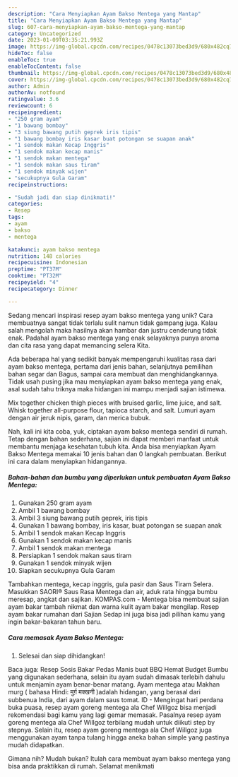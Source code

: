 ```yaml
---
description: "Cara Menyiapkan Ayam Bakso Mentega yang Mantap"
title: "Cara Menyiapkan Ayam Bakso Mentega yang Mantap"
slug: 607-cara-menyiapkan-ayam-bakso-mentega-yang-mantap
category: Uncategorized
date: 2023-01-09T03:35:21.993Z
image: https://img-global.cpcdn.com/recipes/0478c13073bed3d9/680x482cq70/ayam-bakso-mentega-foto-resep-utama.jpg
hideToc: false
enableToc: true
enableTocContent: false
thumbnail: https://img-global.cpcdn.com/recipes/0478c13073bed3d9/680x482cq70/ayam-bakso-mentega-foto-resep-utama.jpg
cover: https://img-global.cpcdn.com/recipes/0478c13073bed3d9/680x482cq70/ayam-bakso-mentega-foto-resep-utama.jpg
author: Admin
authorAv: notfound
ratingvalue: 3.6
reviewcount: 6
recipeingredient:
- "250 gram ayam"
- "1 bawang bombay"
- "3 siung bawang putih geprek iris tipis"
- "1 bawang bombay iris kasar buat potongan se suapan anak"
- "1 sendok makan Kecap Inggris"
- "1 sendok makan kecap manis"
- "1 sendok makan mentega"
- "1 sendok makan saus tiram"
- "1 sendok minyak wijen"
- "secukupnya Gula Garam"
recipeinstructions:

- "Sudah jadi dan siap dinikmati!"
categories:
- Resep
tags:
- ayam
- bakso
- mentega

katakunci: ayam bakso mentega 
nutrition: 148 calories
recipecuisine: Indonesian
preptime: "PT37M"
cooktime: "PT32M"
recipeyield: "4"
recipecategory: Dinner

---
```





Sedang mencari inspirasi resep ayam bakso mentega yang unik? Cara membuatnya sangat tidak terlalu sulit namun tidak gampang juga. Kalau salah mengolah maka hasilnya akan hambar dan justru cenderung tidak enak. Padahal ayam bakso mentega yang enak selayaknya punya aroma dan cita rasa yang dapat memancing selera Kita.





Ada beberapa hal yang sedikit banyak mempengaruhi kualitas rasa dari ayam bakso mentega, pertama dari jenis bahan, selanjutnya pemilihan bahan segar dan Bagus, sampai cara membuat dan menghidangkannya. Tidak usah pusing jika mau menyiapkan ayam bakso mentega yang enak,      asal sudah tahu triknya maka hidangan ini mampu menjadi sajian istimewa.














Mix together chicken thigh pieces with bruised garlic, lime juice, and salt. Whisk together all-purpose flour, tapioca starch, and salt. Lumuri ayam dengan air jeruk nipis, garam, dan merica bubuk.






Nah, kali ini kita coba, yuk, ciptakan ayam bakso mentega sendiri di rumah. Tetap dengan bahan sederhana, sajian ini dapat memberi manfaat untuk membantu menjaga kesehatan tubuh kita. Anda bisa menyiapkan Ayam Bakso Mentega memakai 10 jenis bahan dan 0 langkah pembuatan. Berikut ini cara dalam menyiapkan hidangannya.

<!--inarticleads1-->

##### Bahan-bahan dan bumbu yang diperlukan untuk pembuatan Ayam Bakso Mentega:

1. Gunakan 250 gram ayam
1. Ambil 1 bawang bombay
1. Ambil 3 siung bawang putih geprek, iris tipis
1. Gunakan 1 bawang bombay, iris kasar, buat potongan se suapan anak
1. Ambil 1 sendok makan Kecap Inggris
1. Gunakan 1 sendok makan kecap manis
1. Ambil 1 sendok makan mentega
1. Persiapkan 1 sendok makan saus tiram
1. Gunakan 1 sendok minyak wijen
1. Siapkan secukupnya Gula Garam


Tambahkan mentega, kecap inggris, gula pasir dan Saus Tiram Selera. Masukkan SAORI® Saus Rasa Mentega dan air, aduk rata hingga bumbu meresap, angkat dan sajikan. KOMPAS.com - Mentega bisa membuat sajian ayam bakar tambah nikmat dan warna kulit ayam bakar mengilap. Resep ayam bakar rumahan dari Sajian Sedap ini juga bisa jadi pilihan kamu yang ingin bakar-bakaran tahun baru. 

<!--inarticleads2-->

##### Cara memasak Ayam Bakso Mentega:


1. Selesai dan siap dihidangkan!

Baca juga: Resep Sosis Bakar Pedas Manis buat BBQ Hemat Budget Bumbu yang digunakan sederhana, selain itu ayam sudah dimasak terlebih dahulu untuk menjamin ayam benar-benar matang. Ayam mentega atau Makhan murg ( bahasa Hindi: मुर्ग़ मक्खनी )adalah hidangan, yang berasal dari subbenua India, dari ayam dalam saus tomat. ID - Mengingat hari perdana buka puasa, resep ayam goreng mentega ala Chef Willgoz bisa menjadi rekomendasi bagi kamu yang lagi gemar memasak. Pasalnya resep ayam goreng mentega ala Chef Willgoz terbilang mudah untuk diikuti step by stepnya. Selain itu, resep ayam goreng mentega ala Chef Willgoz juga menggunakan ayam tanpa tulang hingga aneka bahan simple yang pastinya mudah didapatkan. 

Gimana nih? Mudah bukan? Itulah cara membuat ayam bakso mentega yang bisa anda praktikkan di rumah. Selamat menikmati
